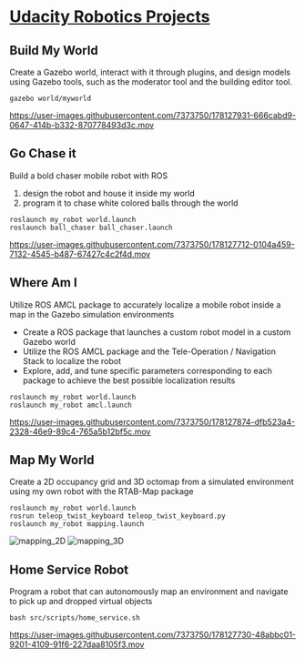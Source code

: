 # [Udacity Robotics Projects](https://www.udacity.com/course/robotics-software-engineer--nd209)


## Build My World

Create a Gazebo world, interact with it through plugins, and design models using Gazebo tools, such as the moderator tool and the building editor tool.

```
gazebo world/myworld
```



https://user-images.githubusercontent.com/7373750/178127931-666cabd9-0647-414b-b332-870778493d3c.mov




## Go Chase it

Build a bold chaser mobile robot with ROS
1. design the robot and house it inside my world
2. program it to chase white colored balls through the world

```
roslaunch my_robot world.launch
roslaunch ball_chaser ball_chaser.launch
```

https://user-images.githubusercontent.com/7373750/178127712-0104a459-7132-4545-b487-67427c4c2f4d.mov


## Where Am I

Utilize ROS AMCL package to accurately localize a mobile robot inside a map in the Gazebo simulation environments
* Create a ROS package that launches a custom robot model in a custom Gazebo world
* Utilize the ROS AMCL package and the Tele-Operation / Navigation Stack to localize the robot
* Explore, add, and tune specific parameters corresponding to each package to achieve the best possible localization results

```
roslaunch my_robot world.launch
roslaunch my_robot amcl.launch
```

https://user-images.githubusercontent.com/7373750/178127874-dfb523a4-2328-46e9-89c4-765a5b12bf5c.mov


## Map My World

Create a 2D occupancy grid and 3D octomap from a simulated environment using my own robot with the RTAB-Map package

```
roslaunch my_robot world.launch
rosrun teleop_twist_keyboard teleop_twist_keyboard.py
roslaunch my_robot mapping.launch
```

![mapping_2D](https://user-images.githubusercontent.com/7373750/178127722-efb8881e-4bda-4cd4-9119-5fa77bc943b9.png)
![mapping_3D](https://user-images.githubusercontent.com/7373750/178127727-1ce5df2e-df5b-41f2-a013-c67193383aa9.png)


## Home Service Robot

Program a robot that can autonomously map an environment and navigate to pick up and dropped virtual objects

```
bash src/scripts/home_service.sh
```

https://user-images.githubusercontent.com/7373750/178127730-48abbc01-9201-4109-91f6-227daa8105f3.mov
